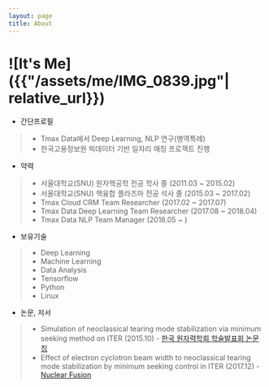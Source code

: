 ```yaml
---
layout: page
title: About
---
```


# ![It's Me]({{"/assets/me/IMG_0839.jpg"| relative_url}})
* 간단프로필
>* Tmax Data에서 Deep Learning, NLP 연구(병역특례)
>* 한국고용정보원 빅데이터 기반 일자리 매칭 프로젝트 진행

* 약력
>* 서울대학교(SNU) 원자핵공학 전공 학사 졸 (2011.03 ~ 2015.02)
>* 서울대학교(SNU) 핵융합 플라즈마 전공 석사 졸 (2015.03 ~ 2017.02)
>* Tmax Cloud CRM Team Researcher (2017.02 ~ 2017.07)
>* Tmax Data Deep Learning Team Researcher (2017.08 ~ 2018.04)
>* Tmax Data NLP Team Manager (2018.05 ~ )

* 보유기술
>* Deep Learning
>* Machine Learning
>* Data Analysis
>* Tensorflow
>* Python
>* Linux

* 논문, 저서
>* Simulation of neoclassical tearing mode stabilization via minimum seeking method on ITER (2015.10) - [한국 원자력학회 학술발표회 논문집](http://www.kns.org:8115/kns_files/36/16A-496박민호.pdf)
>* Effect of electron cyclotron beam width to neoclassical tearing mode stabilization by minimum seeking control in ITER (2017.12) - [Nuclear Fusion](http://iopscience.iop.org/article/10.1088/1741-4326/aa95d1/meta)
